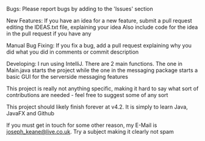Bugs:
Please report bugs by adding to the 'Issues' section

New Features:
If you have an idea for a new feature, submit a pull request editing the IDEAS.txt file, explaining your idea
Also include code for the idea in the pull request if you have any

Manual Bug Fixing:
If you fix a bug, add a pull request explaining why you did what you did in comments or commit description

Developing:
I run using IntelliJ. There are 2 main functions. The one in Main.java starts the project while the one in the messaging package starts a basic GUI for the serverside messaging features



This project is really not anything specific, making it hard to say what sort of contributions are needed - feel free to suggest some of any sort

This project should likely finish forever at v4.2. It is simply to learn Java, JavaFX and Github

If you must get in touch for some other reason, my E-Mail is joseph_keane@live.co.uk. Try a subject making it clearly not spam
